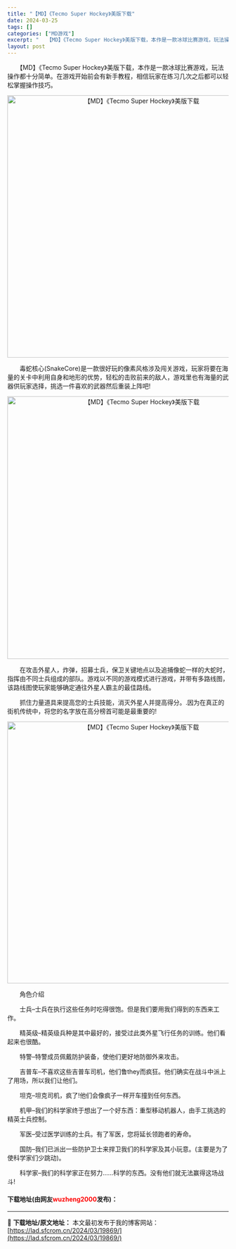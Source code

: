 ```yaml
---
title: "【MD】《Tecmo Super Hockey》美版下载"
date: 2024-03-25
tags: []
categories: ["MD游戏"]
excerpt: "　　【MD】《Tecmo Super Hockey》美版下载，本作是一款冰球比赛游戏，玩法操作都十分简单。在游戏开始前会有新手教程，相信玩家在练习几次之后都可以轻松掌握操作技巧。 　　毒蛇核心(SnakeCore)是一款很好玩的像素风格涉及闯关游戏，玩家将要在海量的关卡中利用自身和地形的优势，轻松的&hellip;"
layout: post
---
```


 <p>　　【MD】《Tecmo Super Hockey》美版下载，本作是一款冰球比赛游戏，玩法操作都十分简单。在游戏开始前会有新手教程，相信玩家在练习几次之后都可以轻松掌握操作技巧。</p> <p align="center"><img align="" border="0" src="https://lad.sfcrom.cn/wp-content/uploads/2024/03/20240325_66011454d0c23.png" width="596" alt="【MD】《Tecmo Super Hockey》美版下载" /></p> <p>　　毒蛇核心(SnakeCore)是一款很好玩的像素风格涉及闯关游戏，玩家将要在海量的关卡中利用自身和地形的优势，轻松的击败前来的敌人，游戏里也有海量的武器供玩家选择，挑选一件喜欢的武器然后重装上阵吧!</p> <p align="center"><img align="" border="0" src="https://lad.sfcrom.cn/wp-content/uploads/2024/03/20240325_6601145614f1b.png" width="597" alt="【MD】《Tecmo Super Hockey》美版下载" /></p> <p>　　在攻击外星人，炸弹，招募士兵，保卫关键地点以及追捕像蛇一样的大蛇时，指挥由不同士兵组成的部队。游戏以不同的游戏模式进行游戏，并带有多路线图，该路线图使玩家能够确定通往外星人霸主的最佳路线。</p> <p>　　抓住力量道具来提高您的士兵技能，消灭外星人并提高得分。.因为在真正的街机传统中，将您的名字放在高分榜首可能是最重要的!</p> <p align="center"><img align="" border="0" src="https://lad.sfcrom.cn/wp-content/uploads/2024/03/20240325_66011457542f9.png" width="595" alt="【MD】《Tecmo Super Hockey》美版下载" /></p> <p>　　角色介绍</p> <p>　　士兵&ndash;士兵在执行这些任务时吃得很饱。但是我们要用我们得到的东西来工作。</p> <p>　　精英级&ndash;精英级兵种是其中最好的，接受过此类外星飞行任务的训练。他们看起来也很酷。</p> <p>　　特警&ndash;特警成员佩戴防护装备，使他们更好地防御外来攻击。</p> <p>　　吉普车&ndash;不喜欢这些吉普车司机，他们鲁they而疯狂。他们确实在战斗中派上了用场，所以我们让他们。</p> <p>　　坦克&ndash;坦克司机，疯了!他们会像疯子一样开车撞到任何东西。</p> <p>　　机甲&ndash;我们的科学家终于想出了一个好东西：重型移动机器人，由手工挑选的精英士兵控制。</p> <p>　　军医&ndash;受过医学训练的士兵。有了军医，您将延长领跑者的寿命。</p> <p>　　国防&ndash;我们已派出一些防护卫士来捍卫我们的科学家及其小玩意。(主要是为了使科学家们少跳动)。</p> <p>　　科学家&ndash;我们的科学家正在努力&hellip;&hellip;科学的东西。没有他们就无法赢得这场战斗!</p> <p><h4>下载地址(由网友<font color="red">wuzheng2000</font>发布)：</h4></p> 

---
📖 **下载地址/原文地址：** 本文最初发布于我的博客网站：[https://lad.sfcrom.cn/2024/03/19869/](https://lad.sfcrom.cn/2024/03/19869/)
